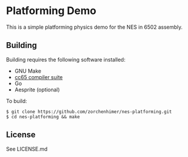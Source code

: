 # Platforming Demo

This is a simple platforming physics demo for the NES in 6502 assembly.

## Building

Building requires the following software installed:

- GNU Make
- [cc65 compiler suite](https://github.com/cc65/cc65)
- Go
- Aesprite (optional)

To build:

    $ git clone https://github.com/zorchenhimer/nes-platforming.git
    $ cd nes-platforming && make

## License

See LICENSE.md
